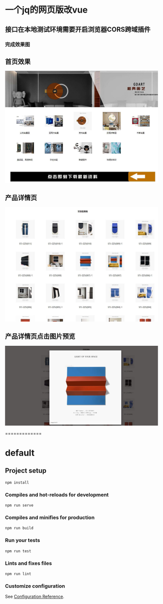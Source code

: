 # 一个jq的网页版改vue
## 接口在本地测试环境需要开启浏览器CORS跨域插件

### 完成效果图

## 首页效果
![首页](src/1.jpg)

## 产品详情页
![产品详情页](src/2.jpg)

## 产品详情页点击图片预览
![产品详情页点击图片预览](src/3.jpg)


=============

# default

## Project setup
```
npm install
```

### Compiles and hot-reloads for development
```
npm run serve
```

### Compiles and minifies for production
```
npm run build
```

### Run your tests
```
npm run test
```

### Lints and fixes files
```
npm run lint
```

### Customize configuration
See [Configuration Reference](https://cli.vuejs.org/config/).


